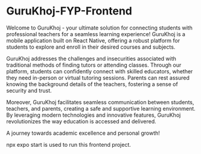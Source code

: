 # GuruKhoj-FYP-Frontend


Welcome to GuruKhoj - your ultimate solution for connecting students with professional teachers for a seamless learning experience! GuruKhoj is a mobile application built on React Native, offering a robust platform for students to explore and enroll in their desired courses and subjects. 

GuruKhoj addresses the challenges and insecurities associated with traditional methods of finding tutors or attending classes. Through our platform, students can confidently connect with skilled educators, whether they need in-person or virtual tutoring sessions. Parents can rest assured knowing the background details of the teachers, fostering a sense of security and trust.

Moreover, GuruKhoj facilitates seamless communication between students, teachers, and parents, creating a safe and supportive learning environment. By leveraging modern technologies and innovative features, GuruKhoj revolutionizes the way education is accessed and delivered.

A journey towards academic excellence and personal growth!

npx expo start is used to run this frontend project.